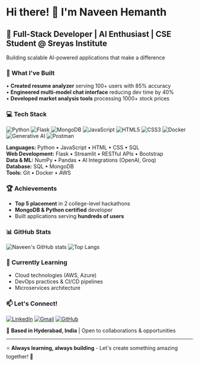 # Hi there! 👋 I'm Naveen Hemanth

## 🚀 Full-Stack Developer | AI Enthusiast | CSE Student @ Sreyas Institute

Building scalable AI-powered applications that make a difference

### 🎯 What I've Built
• **Created resume analyzer** serving 100+ users with 85% accuracy  
• **Engineered multi-model chat interface** reducing dev time by 40%  
• **Developed market analysis tools** processing 1000+ stock prices  

### 💻 Tech Stack
![Python](https://img.shields.io/badge/-Python-3776AB?style=flat-square&logo=Python&logoColor=white)
![Flask](https://img.shields.io/badge/-Flask-000000?style=flat-square&logo=Flask&logoColor=white)
![MongoDB](https://img.shields.io/badge/-MongoDB-47A248?style=flat-square&logo=MongoDB&logoColor=white)
![JavaScript](https://img.shields.io/badge/-JavaScript-F7DF1E?style=flat-square&logo=JavaScript&logoColor=black)
![HTML5](https://img.shields.io/badge/-HTML5-E34F26?style=flat-square&logo=HTML5&logoColor=white)
![CSS3](https://img.shields.io/badge/-CSS3-1572B6?style=flat-square&logo=CSS3&logoColor=white)
![Docker](https://img.shields.io/badge/-Docker-2496ED?style=flat-square&logo=Docker&logoColor=white)
![Generative AI](https://img.shields.io/badge/-Generative%20AI-FF6B6B?style=flat-square&logo=OpenAI&logoColor=white)
![Postman](https://img.shields.io/badge/-Postman-FF6C37?style=flat-square&logo=Postman&logoColor=white)

**Languages:** Python • JavaScript • HTML • CSS • SQL  
**Web Development:** Flask • Streamlit • RESTful APIs • Bootstrap  
**Data & ML:** NumPy • Pandas • AI Integrations (OpenAI, Groq)  
**Database:** SQL • MongoDB  
**Tools:** Git • Docker • AWS

### 🏆 Achievements
- **Top 5 placement** in 2 college-level hackathons
- **MongoDB & Python certified** developer
- Built applications serving **hundreds of users**


### 📊 GitHub Stats
![Naveen's GitHub stats](https://github-readme-stats.vercel.app/api?username=hemanth090&show_icons=true&theme=radical)
![Top Langs](https://github-readme-stats.vercel.app/api/top-langs/?username=hemanth090&layout=compact&theme=radical)

### 🌱 Currently Learning
- Cloud technologies (AWS, Azure)
- DevOps practices & CI/CD pipelines
- Microservices architecture

### 📫 Let's Connect!
[![LinkedIn](https://img.shields.io/badge/-LinkedIn-0077B5?style=flat-square&logo=LinkedIn&logoColor=white)](https://linkedin.com/in/hemanthkokkonda)
[![Gmail](https://img.shields.io/badge/-Gmail-D14836?style=flat-square&logo=Gmail&logoColor=white)](mailto:naveenhemanth4@gmail.com)
[![GitHub](https://img.shields.io/badge/-GitHub-181717?style=flat-square&logo=GitHub&logoColor=white)](https://github.com/hemanth090)

📍 **Based in Hyderabad, India** | Open to collaborations & opportunities

---

⭐ **Always learning, always building** - Let's create something amazing together! 🚀
